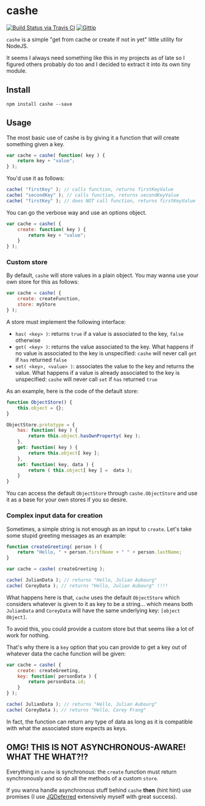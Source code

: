 # cashe

[![Build Status via Travis CI](https://travis-ci.org/jaubourg/cashe.png?branch=master)](https://travis-ci.org/jaubourg/cashe)  [![Gittip](https://img.shields.io/gittip/jaubourg.svg)](https://www.gittip.com/jaubourg/)

`cashe` is a simple "get from cache or create if not in yet" little utility for NodeJS.

It seems I always need something like this in my projects as of late so I figured others probably do too and I decided to extract it into its own tiny module.

## Install

`npm install cashe --save`

## Usage

The most basic use of cashe is by giving it a function that will create something given a key.

```javascript
var cache = cashe( function( key ) {
	return key + "value";
} );
```

You'd use it as follows:

```javascript
cache( "firstKey" ); // calls function, returns firstKeyValue
cache( "secondKey" ); // calls function, returns secondKeyValue
cache( "firstKey" ); // does NOT call function, returns firstKeyValue
```

You can go the verbose way and use an options object.

```javascript
var cache = cashe( {
	create: function( key ) {
		return key + "value";
	}
} );
```

### Custom store

By default, `cashe` will store values in a plain object. You may wanna use your own store for this as follows:

```javascript
var cache = cashe( {
	create: createFunction,
	store: myStore
} );
```

A store must implement the following interface:

- `has( <key> )`: returns `true` if a value is associated to the key, `false` otherwise
- `get( <key> )`: returns the value associated to the key. What happens if no value is associated to the key is unspecified: `cashe` will never call `get` if `has` returned `false`
- `set( <key>, <value> )`: associates the value to the key and returns the value. What happens if a value is already associated to the key is unspecified: `cashe` will never call `set` if `has` returned `true`

As an example, here is the code of the default store:

```javascript
function ObjectStore() {
	this.object = {};
}

ObjectStore.prototype = {
	has: function( key ) {
		return this.object.hasOwnProperty( key );
	},
	get: function( key ) {
		return this.object[ key ];
	},
	set: function( key, data ) {
		return ( this.object[ key ] =  data );
	}
}
```

You can access the default `ObjectStore` through `cashe.ObjectStore` and use it as a base for your own stores if you so desire.

### Complex input data for creation

Sometimes, a simple string is not enough as an input to `create`. Let's take some stupid greeting messages as an example:

```javascript
function createGreeting( person ) {
	return "Hello, " + person.firstName + " " + person.lastName;
}

var cache = cashe( createGreeting );

cache( JulianData ); // returns "Hello, Julian Aubourg"
cache( CoreyData ); // returns "Hello, Julian Aubourg" !!!!
```

What happens here is that, `cache` uses the default `ObjectStore` which considers whatever is given to it as key to be a string... which means both `JulianData` and `CoreyData` will have the same underlying key: `[object Object]`.

To avoid this, you could provide a custom store but that seems like a lot of work for nothing.

That's why there is a `key` option that you can provide to get a key out of whatever data the cache function will be given:

```javascript
var cache = cashe( {
	create: createGreeting,
	key: function( personData ) {
		return personData.id;
	}
} );

cache( JulianData ); // returns "Hello, Julian Aubourg"
cache( CoreyData ); // returns "Hello, Corey Frang"
```

In fact, the function can return any type of data as long as it is compatible with what the associated store expects as keys.

## OMG! THIS IS NOT ASYNCHRONOUS-AWARE! WHAT THE WHAT?!?

Everything in `cashe` is synchronous: the `create` function must return synchronously and so do all the methods of a custom `store`.

If you wanna handle asynchronous stuff behind `cashe` __then__ (hint hint) use promises (I use [JQDeferred](https://github.com/jaubourg/jquery-deferred-for-node) extensively myself with great success).
